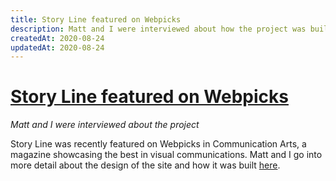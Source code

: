 ```yaml
---
title: Story Line featured on Webpicks
description: Matt and I were interviewed about how the project was built
createdAt: 2020-08-24
updatedAt: 2020-08-24
---
```


# [Story Line featured on Webpicks](https://www.commarts.com/webpicks/story-line-six-months-of-covid)<fa :icon="['fa', 'external-link-alt']" alt="external link" />
_Matt and I were interviewed about the project_

Story Line was recently featured on Webpicks in Communication Arts, a magazine showcasing the best in visual communications. Matt and I go into more detail about the design of the site and how it was built [here](https://www.commarts.com/webpicks/story-line-six-months-of-covid).